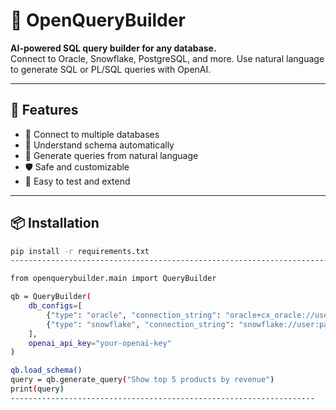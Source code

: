 # 🧠 OpenQueryBuilder

**AI-powered SQL query builder for any database.**  
Connect to Oracle, Snowflake, PostgreSQL, and more. Use natural language to generate SQL or PL/SQL queries with OpenAI.

---

## 🚀 Features

- 🔗 Connect to multiple databases
- 🧠 Understand schema automatically
- 💬 Generate queries from natural language
- 🛡 Safe and customizable
- 🧪 Easy to test and extend

---

## 📦 Installation


```bash
pip install -r requirements.txt
----------------------------------------------------------------------------------------------

from openquerybuilder.main import QueryBuilder

qb = QueryBuilder(
    db_configs=[
        {"type": "oracle", "connection_string": "oracle+cx_oracle://user:pass@host:port/db"},
        {"type": "snowflake", "connection_string": "snowflake://user:pass@account/db/schema"}
    ],
    openai_api_key="your-openai-key"
)

qb.load_schema()
query = qb.generate_query("Show top 5 products by revenue")
print(query)
--------------------------------------------------------------------

